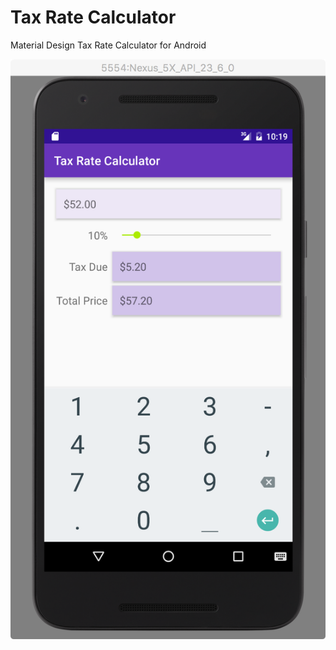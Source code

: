 # Tax Rate Calculator
Material Design Tax Rate Calculator for Android

![screenshot](screenshot.png)